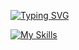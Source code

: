 <a href="https://git.io/typing-svg"><img src="https://readme-typing-svg.demolab.com?font=%24+whoami&weight=700&size=25&duration=2000&pause=300&color=E4E400FF&width=435&lines=%24+print(username, details);Awais_Zahid MERN Engineer" alt="Typing SVG" /></a>


[![My Skills](https://skillicons.dev/icons?i=vim,js,py,html,css,nodejs,react,express,jest,bootstrap,electron,github,git,mongodb,mysql,postgres,bootstrap,docker,ts,jquery,graphql,redux,linux,bash,vscode,notion)](https://skillicons.dev)
